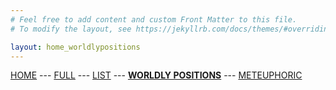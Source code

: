 ```yaml
---
# Feel free to add content and custom Front Matter to this file.
# To modify the layout, see https://jekyllrb.com/docs/themes/#overriding-theme-defaults

layout: home_worldlypositions
---
```

[HOME](/index.markdown) --- [FULL](/full.markdown) --- [LIST](/list.markdown) --- [**WORLDLY POSITIONS**](/worldlypositions.markdown) --- [METEUPHORIC](meteuphoric.markdown)
<br>

